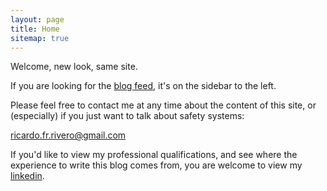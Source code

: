 ```yaml
---
layout: page
title: Home
sitemap: true
---
```


Welcome, new look, same site.

If you are looking for the [blog feed](/blog), it's on the sidebar to the left.

Please feel free to contact me at any time about the content of this site, or (especially) if you just want to talk about safety systems:

ricardo.fr.rivero@gmail.com


If you'd like to view my professional qualifications, and see where the experience to write this blog comes from, you are welcome to view my [linkedin](https://www.linkedin.com/in/ricardo-rivero-03713549/).

